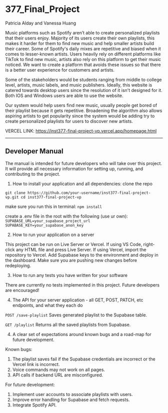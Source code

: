 # 377_Final_Project
Patricia Alday and Vanessa Huang

Music platforms such as Spotify aren’t able to create personalized playlists that their users enjoy. Majority of its users create their own playlists, this makes it harder for them to find new music and help smaller   artists build their career. Some of Spotify's daily mixes are repetitive and biased when it comes to lesser-known artists. Users heavily rely on different platforms like TikTok to find new music, artists also rely on   this platform to get their music noticed. We want to create a platform that avoids these issues so that there is a better user experience for customers and artists. 

Some of the stakeholders would be students ranging from middle to college level, artists, music labels, and music publishers. Ideally, this website is catered towards desktop users since the resolution of it isn't designed for it. Both IOS and Windows users are able to use the website. 
 

Our system would help users find new music, usually people get bored of their playlist because it gets repetitive. Broadening the algorithm also allows aspiring artists to get popularity since the system would be adding try to create personalized playlists for users to discover new artists. 

VERCEL LINK: https://inst377-final-project-vp.vercel.app/homepage.html


-------------------------------------------------------------------------------------------------------------------------------------------------------------------------
Developer Manual 
-------------------------------------------------------------------------------------------------------------------------------------------------------------------------

The manual is intended for future developers who will take over this project. It will provide all necessary information for setting up, running, and contributing to the project. 


1. How to install your application and all dependencies:
   clone the repo
   
```git clone https://github.com/your-username/inst377-final-project-vp.git cd inst377-final-project-vp ```

  make sure you run this in terminal: 
```npm install```

   create a .env file in the root with the following (use ur own): 
``` SUPABASE_URL=your_supabase_project_url ```
 ```SUPABASE_KEY=your_supabase_anon_key ```

2. How to run your application on a server

This project can be run on Live Server or Vercel. If using VS Code, right-click any HTML file and press Live Server. If using Vercel, import the repository to Vercel. Add Supabase keys to the environment and deploy in the dashboard. Make sure you are pushing new changes before redeploying. 


3. How to run any tests you have written for your software

There are currently no tests implemented in this project. Future developers are encouraged!

4. The API for your server application - all GET, POST, PATCH, etc endpoints, and what they each do


```POST /save-playlist```
  Saves generated playlist to the Supabase table. 

```GET /playlist```
  Returns all the saved playlists from Supabase. 

4. A clear set of expectations around known bugs and a road-map for future development.

Known bugs: 
  1. The playlist saves fail if the Supabase credentials are incorrect or the Vercel link is incorrect.
  2. Voice commands may not work on all pages.
  3. API calls if backend URL are misconfigured.

For future development: 
  1. Implement user accounts to associate playlists with users.
  2. Improve error handling for Supabase and fetch requests.
  3. Integrate Spotify API.






